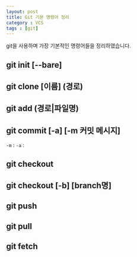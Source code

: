 ```yaml
---
layout: post
title: Git 기본 명령어 정리
category : VCS
tags : [git]
---
```

git을 사용하며 가장 기본적인 명령어들을 정리하였습니다.

git init [--bare]
----

git clone [이름] (경로)
----

git add (경로|파일명)
----

git commit [-a] [-m 커밋 메시지]
----

`-m` :
`-a` :

git checkout
----

git checkout [-b] [branch명]
----

git push
----

git pull
----

git fetch
----
